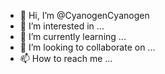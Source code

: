 - 👋 Hi, I’m @CyanogenCyanogen
- 👀 I’m interested in ...
- 🌱 I’m currently learning ...
- 💞️ I’m looking to collaborate on ...
- 📫 How to reach me ...

<!---
CyanogenCyanogen/CyanogenCyanogen is a ✨ special ✨ repository because its `README.md` (this file) appears on your GitHub profile.
You can click the Preview link to take a look at your changes.
--->
